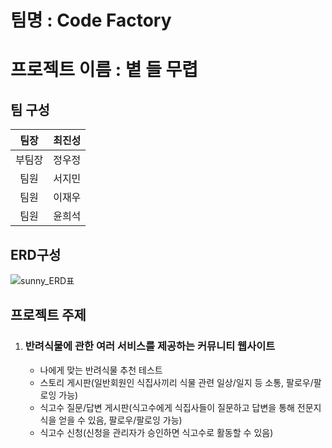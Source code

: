 # 팀명 : Code Factory

# 프로젝트 이름 : 볕 들 무렵

## 팀 구성

|팀장|최진성|           
|:--:|:--:|
|부팀장|정우정| 
|팀원|서지민| 
|팀원|이재우| 
|팀원|윤희석| 

## ERD구성
![sunny_ERD표](https://github.com/Jmsuhhh/sunnyProject/assets/123549829/dc3a7733-ff1b-4994-a870-9d83d1d5ae04)

## 프로젝트 주제

1. ### 반려식물에 관한 여러 서비스를 제공하는 커뮤니티 웹사이트
    - 나에게 맞는 반려식물 추천 테스트
    - 스토리 게시판(일반회원인 식집사끼리 식물 관련 일상/일지 등 소통, 팔로우/팔로잉 가능)
    - 식고수 질문/답변 게시판(식고수에게 식집사들이 질문하고 답변을 통해 전문지식을 얻을 수 있음, 팔로우/팔로잉 가능)
    - 식고수 신청(신청을 관리자가 승인하면 식고수로 활동할 수 있음)
      

